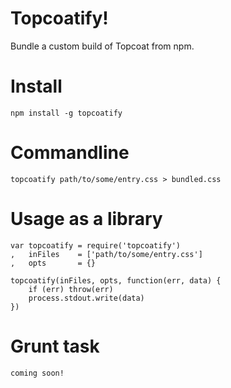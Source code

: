 # Topcoatify!

Bundle a custom build of Topcoat from npm.

# Install

    npm install -g topcoatify

# Commandline

    topcoatify path/to/some/entry.css > bundled.css

# Usage as a library

    var topcoatify = require('topcoatify')
    ,   inFiles    = ['path/to/some/entry.css']
    ,   opts       = {}

    topcoatify(inFiles, opts, function(err, data) {
        if (err) throw(err)
        process.stdout.write(data)    
    })

# Grunt task

    coming soon!
